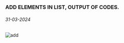 ###            ADD ELEMENTS IN LIST, OUTPUT OF CODES.
###### 31-03-2024
![add](https://github.com/ranjeetdakshvanshi/webprojects/assets/164492985/fc604519-ed61-4fa9-b0a5-a20882afb7cd)


